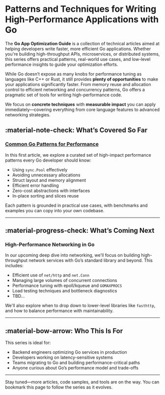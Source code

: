 # Patterns and Techniques for Writing High-Performance Applications with Go

The **Go App Optimization Guide** is a collection of technical articles aimed at helping developers write faster, more efficient Go applications. Whether you're building high-throughput APIs, microservices, or distributed systems, this series offers practical patterns, real-world use cases, and low-level performance insights to guide your optimization efforts.

While Go doesn’t expose as many knobs for performance tuning as languages like C++ or Rust, it still provides **plenty of opportunities** to make your applications significantly faster. From memory reuse and allocation control to efficient networking and concurrency patterns, Go offers a pragmatic set of tools for writing high-performance code.

We focus on **concrete techniques** with **measurable impact** you can apply immediately—covering everything from core language features to advanced networking strategies.

## :material-note-check: What’s Covered So Far

### [Common Go Patterns for Performance](./01-common-patterns/index.md)

In this first article, we explore a curated set of high-impact performance patterns every Go developer should know:

- Using `sync.Pool` effectively
- Avoiding unnecessary allocations
- Struct layout and memory alignment
- Efficient error handling
- Zero-cost abstractions with interfaces
- In-place sorting and slices reuse

Each pattern is grounded in practical use cases, with benchmarks and examples you can copy into your own codebase.

---

## :material-progress-check: What’s Coming Next

### High-Performance Networking in Go

In our upcoming deep dive into networking, we'll focus on building high-throughput network services with Go’s standard library and beyond. This includes:

- Efficient use of `net/http` and `net.Conn`
- Managing large volumes of concurrent connections
- Performance tuning with epoll/kqueue and `GOMAXPROCS`
- Load testing techniques and bottleneck diagnostics
- TBD...

We'll also explore when to drop down to lower-level libraries like `fasthttp`, and how to balance performance with maintainability.

---

## :material-bow-arrow: Who This Is For

This series is ideal for:

- Backend engineers optimizing Go services in production
- Developers working on latency-sensitive systems
- Teams migrating to Go and building performance-critical paths
- Anyone curious about Go’s performance model and trade-offs

---

Stay tuned—more articles, code samples, and tools are on the way. You can bookmark this page to follow the series as it evolves.
